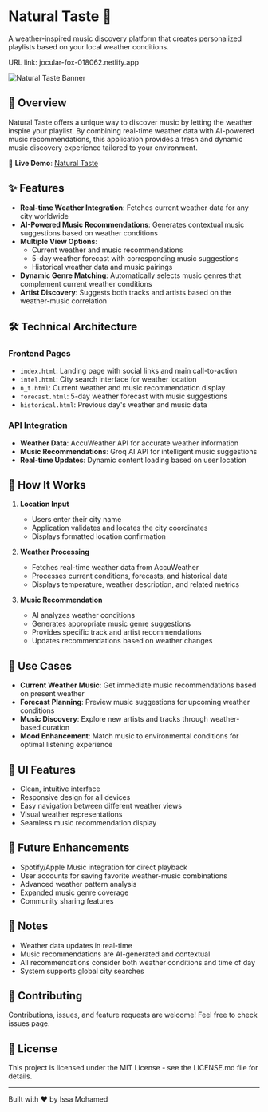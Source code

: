 # Natural Taste 🎵

A weather-inspired music discovery platform that creates personalized playlists based on your local weather conditions.

URL link: jocular-fox-018062.netlify.app <br />

![Natural Taste Banner](https://github.com/user-attachments/assets/a48ce029-6d6c-40d5-b30b-f544fd1f43de)

## 🌟 Overview

Natural Taste offers a unique way to discover music by letting the weather inspire your playlist. By combining real-time weather data with AI-powered music recommendations, this application provides a fresh and dynamic music discovery experience tailored to your environment.

🔗 **Live Demo**: [Natural Taste](https://jocular-fox-018062.netlify.app)

## ✨ Features

- **Real-time Weather Integration**: Fetches current weather data for any city worldwide
- **AI-Powered Music Recommendations**: Generates contextual music suggestions based on weather conditions
- **Multiple View Options**:
  - Current weather and music recommendations
  - 5-day weather forecast with corresponding music suggestions
  - Historical weather data and music pairings
- **Dynamic Genre Matching**: Automatically selects music genres that complement current weather conditions
- **Artist Discovery**: Suggests both tracks and artists based on the weather-music correlation

## 🛠️ Technical Architecture

### Frontend Pages
- `index.html`: Landing page with social links and main call-to-action
- `intel.html`: City search interface for weather location
- `n_t.html`: Current weather and music recommendation display
- `forecast.html`: 5-day weather forecast with music suggestions
- `historical.html`: Previous day's weather and music data

### API Integration
- **Weather Data**: AccuWeather API for accurate weather information
- **Music Recommendations**: Groq AI API for intelligent music suggestions
- **Real-time Updates**: Dynamic content loading based on user location

## 💫 How It Works

1. **Location Input**
   - Users enter their city name
   - Application validates and locates the city coordinates
   - Displays formatted location confirmation

2. **Weather Processing**
   - Fetches real-time weather data from AccuWeather
   - Processes current conditions, forecasts, and historical data
   - Displays temperature, weather description, and related metrics

3. **Music Recommendation**
   - AI analyzes weather conditions
   - Generates appropriate music genre suggestions
   - Provides specific track and artist recommendations
   - Updates recommendations based on weather changes

## 🎯 Use Cases

- **Current Weather Music**: Get immediate music recommendations based on present weather
- **Forecast Planning**: Preview music suggestions for upcoming weather conditions
- **Music Discovery**: Explore new artists and tracks through weather-based curation
- **Mood Enhancement**: Match music to environmental conditions for optimal listening experience

## 🎨 UI Features

- Clean, intuitive interface
- Responsive design for all devices
- Easy navigation between different weather views
- Visual weather representations
- Seamless music recommendation display

## 🚀 Future Enhancements

- Spotify/Apple Music integration for direct playback
- User accounts for saving favorite weather-music combinations
- Advanced weather pattern analysis
- Expanded music genre coverage
- Community sharing features

## 📝 Notes

- Weather data updates in real-time
- Music recommendations are AI-generated and contextual
- All recommendations consider both weather conditions and time of day
- System supports global city searches

## 🤝 Contributing

Contributions, issues, and feature requests are welcome! Feel free to check issues page.

## 📄 License

This project is licensed under the MIT License - see the LICENSE.md file for details.

---

Built with ❤️ by Issa Mohamed
